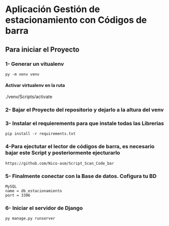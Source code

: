 # Aplicación Gestión de estacionamiento con Códigos de barra

## Para iniciar el Proyecto
### 1- Generar un vitualenv
``` 
py -m venv venv
 ```
#### Activar  virtualenv en la ruta
.\/venv/Scripts/activate
### 2- Bajar el Proyecto del repositorio y dejarlo a la altura del venv

### 3- Instalar el requierements para que instale todas las Librerias
``` 
pip install -r requirements.txt
 ```

### 4-Para ejectutar el lector de códigos de barra, es necesario bajar este Script y posteriormente ejecturarlo
    https://github.com/Nico-asm/Script_Scan_Code_bar

### 5- Finalmente conectar con la Base de datos. Cofigura tu BD
    MySQL
    name = db_estacionamiento
    port = 3306

### 6- Iniciar el servidor de Django
``` 
py manage.py runserver
 ```